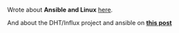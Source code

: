 Wrote about **Ansible and Linux** [here](https://jalcocert.github.io/Linux/docs/linux__cloud/ansible/).

And about the DHT/Influx project and ansible on **[this post](https://jalcocert.github.io/JAlcocerT/ansible-with-raspberry-pi/)**